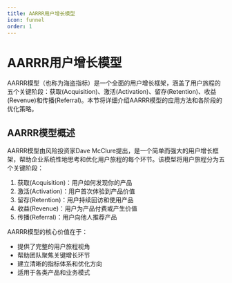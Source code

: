 ```yaml
---
title: AARRR用户增长模型
icon: funnel
order: 1
---
```


# AARRR用户增长模型

AARRR模型（也称为海盗指标）是一个全面的用户增长框架，涵盖了用户旅程的五个关键阶段：获取(Acquisition)、激活(Activation)、留存(Retention)、收益(Revenue)和传播(Referral)。本节将详细介绍AARRR模型的应用方法和各阶段的优化策略。

## AARRR模型概述

AARRR模型由风险投资家Dave McClure提出，是一个简单而强大的用户增长框架，帮助企业系统性地思考和优化用户旅程的每个环节。该模型将用户旅程分为五个关键阶段：

1. 获取(Acquisition)：用户如何发现你的产品
2. 激活(Activation)：用户首次体验到产品价值
3. 留存(Retention)：用户持续回访和使用产品
4. 收益(Revenue)：用户为产品付费或产生价值
5. 传播(Referral)：用户向他人推荐产品

AARRR模型的核心价值在于：

- 提供了完整的用户旅程视角
- 帮助团队聚焦关键增长环节
- 建立清晰的指标体系和优化方向
- 适用于各类产品和业务模式

